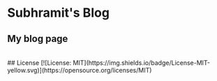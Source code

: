 # Subhramit's Blog
## My blog page
<br>
## License
[![License: MIT](https://img.shields.io/badge/License-MIT-yellow.svg)](https://opensource.org/licenses/MIT)
